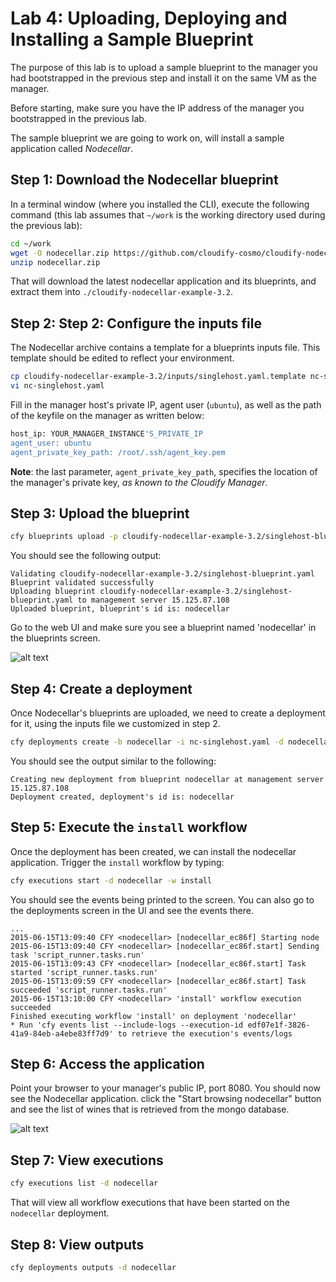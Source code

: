 # Lab 4: Uploading, Deploying and Installing a Sample Blueprint

The purpose of this lab is to upload a sample blueprint to the manager you had bootstrapped in the previous step and install it on the same VM as the manager.

Before starting, make sure you have the IP address of the manager you bootstrapped in the previous lab.

The sample blueprint we are going to work on, will install a sample application called *Nodecellar*.
 
## Step 1: Download the Nodecellar blueprint

In a terminal window (where you installed the CLI), execute the following command (this lab assumes that `~/work` is the working directory used during the previous lab):

```bash
cd ~/work
wget -O nodecellar.zip https://github.com/cloudify-cosmo/cloudify-nodecellar-example/archive/3.2.zip
unzip nodecellar.zip
```

That will download the latest nodecellar application and its blueprints, and extract them into `./cloudify-nodecellar-example-3.2`.

## Step 2: Step 2: Configure the inputs file

The Nodecellar archive contains a template for a blueprints inputs file. This template should be edited to reflect your environment.

```bash
cp cloudify-nodecellar-example-3.2/inputs/singlehost.yaml.template nc-singlehost.yaml
vi nc-singlehost.yaml
```

Fill in the manager host's private IP, agent user (`ubuntu`), as well as the path of the keyfile on the manager as written below:

```bash
host_ip: YOUR_MANAGER_INSTANCE'S_PRIVATE_IP
agent_user: ubuntu
agent_private_key_path: /root/.ssh/agent_key.pem
```

**Note**: the last parameter, `agent_private_key_path`, specifies the location of the manager's private key, *as known to the Cloudify Manager*.

## Step 3: Upload the blueprint

```bash
cfy blueprints upload -p cloudify-nodecellar-example-3.2/singlehost-blueprint.yaml -b nodecellar
```

You should see the following output:

```
Validating cloudify-nodecellar-example-3.2/singlehost-blueprint.yaml
Blueprint validated successfully
Uploading blueprint cloudify-nodecellar-example-3.2/singlehost-blueprint.yaml to management server 15.125.87.108
Uploaded blueprint, blueprint's id is: nodecellar
```

Go to the web UI and make sure you see a blueprint named 'nodecellar' in the blueprints screen.

![alt text](../../../raw/master/lab4/blueprints-screen.png "Blueprints screen")

## Step 4: Create a deployment

Once Nodecellar's blueprints are uploaded, we need to create a deployment for it, using the inputs file we customized in step 2.

```bash
cfy deployments create -b nodecellar -i nc-singlehost.yaml -d nodecellar
```

You should see the output similar to the following:

```
Creating new deployment from blueprint nodecellar at management server 15.125.87.108
Deployment created, deployment's id is: nodecellar
```

## Step 5: Execute the `install` workflow

Once the deployment has been created, we can install the nodecellar application. Trigger the `install` workflow by typing: 

```bash
cfy executions start -d nodecellar -w install
```

You should see the events being printed to the screen. You can also go to the deployments screen in the UI and see the events there. 

```
...
2015-06-15T13:09:40 CFY <nodecellar> [nodecellar_ec86f] Starting node
2015-06-15T13:09:40 CFY <nodecellar> [nodecellar_ec86f.start] Sending task 'script_runner.tasks.run'
2015-06-15T13:09:43 CFY <nodecellar> [nodecellar_ec86f.start] Task started 'script_runner.tasks.run'
2015-06-15T13:09:59 CFY <nodecellar> [nodecellar_ec86f.start] Task succeeded 'script_runner.tasks.run'
2015-06-15T13:10:00 CFY <nodecellar> 'install' workflow execution succeeded
Finished executing workflow 'install' on deployment 'nodecellar'
* Run 'cfy events list --include-logs --execution-id edf07e1f-3826-41a9-84eb-a4ebe83ff7d9' to retrieve the execution's events/logs
```

## Step 6: Access the application

Point your browser to your manager's public IP, port 8080. You should now see the Nodecellar application. click the "Start browsing nodecellar" button and see the list of wines that is retrieved from the mongo database.

![alt text](../../../raw/master/lab4/nodecellar.png "Nodecellar")

## Step 7: View executions

```bash
cfy executions list -d nodecellar
```

That will view all workflow executions that have been started on the `nodecellar` deployment. 

## Step 8: View outputs

```bash
cfy deployments outputs -d nodecellar 
```
